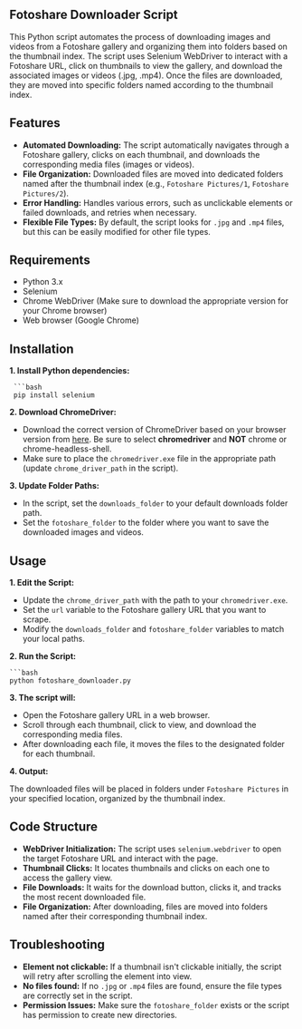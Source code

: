## Fotoshare Downloader Script

This Python script automates the process of downloading images and videos from a Fotoshare gallery and organizing them into folders based on the thumbnail index. The script uses Selenium WebDriver to interact with a Fotoshare URL, click on thumbnails to view the gallery, and download the associated images or videos (.jpg, .mp4). Once the files are downloaded, they are moved into specific folders named according to the thumbnail index.

## Features

- **Automated Downloading:** The script automatically navigates through a Fotoshare gallery, clicks on each thumbnail, and downloads the corresponding media files (images or videos).
- **File Organization:** Downloaded files are moved into dedicated folders named after the thumbnail index (e.g., `Fotoshare Pictures/1`, `Fotoshare Pictures/2`).
- **Error Handling:** Handles various errors, such as unclickable elements or failed downloads, and retries when necessary.
- **Flexible File Types:** By default, the script looks for `.jpg` and `.mp4` files, but this can be easily modified for other file types.

## Requirements

- Python 3.x
- Selenium
- Chrome WebDriver (Make sure to download the appropriate version for your Chrome browser)
- Web browser (Google Chrome)
  
## Installation

**1. Install Python dependencies:**

     ```bash
     pip install selenium

**2. Download ChromeDriver:**

- Download the correct version of ChromeDriver based on your browser version from [here](https://googlechromelabs.github.io/chrome-for-testing/#stable). Be sure to select **chromedriver** and **NOT** chrome or chrome-headless-shell.
- Make sure to place the `chromedriver.exe` file in the appropriate path (update `chrome_driver_path` in the script).

**3. Update Folder Paths:**

- In the script, set the `downloads_folder` to your default downloads folder path.
- Set the `fotoshare_folder` to the folder where you want to save the downloaded images and videos.

## Usage

**1. Edit the Script:**

- Update the `chrome_driver_path` with the path to your `chromedriver.exe`.
- Set the `url` variable to the Fotoshare gallery URL that you want to scrape.
- Modify the `downloads_folder` and `fotoshare_folder` variables to match your local paths.

**2. Run the Script:**

    ```bash
    python fotoshare_downloader.py

**3. The script will:**

- Open the Fotoshare gallery URL in a web browser.
- Scroll through each thumbnail, click to view, and download the corresponding media files.
- After downloading each file, it moves the files to the designated folder for each thumbnail.

**4. Output:**

The downloaded files will be placed in folders under `Fotoshare Pictures` in your specified location, organized by the thumbnail index.

## Code Structure

- **WebDriver Initialization:** The script uses `selenium.webdriver` to open the target Fotoshare URL and interact with the page.
- **Thumbnail Clicks:** It locates thumbnails and clicks on each one to access the gallery view.
- **File Downloads:** It waits for the download button, clicks it, and tracks the most recent downloaded file.
- **File Organization:** After downloading, files are moved into folders named after their corresponding thumbnail index.

## Troubleshooting

- **Element not clickable:** If a thumbnail isn't clickable initially, the script will retry after scrolling the element into view.
- **No files found:** If no `.jpg` or `.mp4` files are found, ensure the file types are correctly set in the script.
- **Permission Issues:** Make sure the `fotoshare_folder` exists or the script has permission to create new directories.
